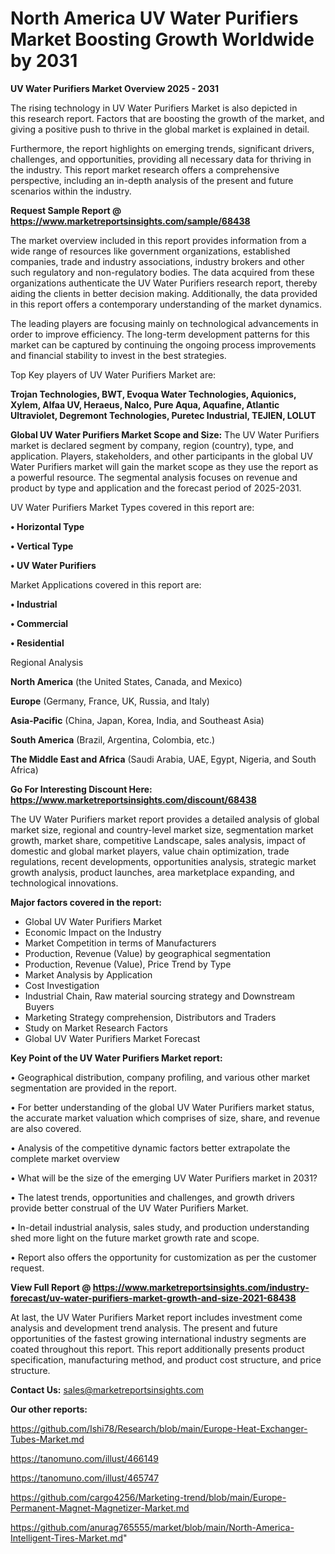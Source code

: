  # North America UV Water Purifiers Market Boosting Growth Worldwide by 2031

<Strong> UV Water Purifiers Market Overview 2025 - 2031</strong>

The rising technology in UV Water Purifiers Market is also depicted in this research report. Factors that are boosting the growth of the market, and giving a positive push to thrive in the global market is explained in detail.

Furthermore, the report highlights on emerging trends, significant drivers, challenges, and opportunities, providing all necessary data for thriving in the industry. This report market research offers a comprehensive perspective, including an in-depth analysis of the present and future scenarios within the industry.

<strong>Request Sample Report @ <a href=https://www.marketreportsinsights.com/sample/68438>https://www.marketreportsinsights.com/sample/68438</a></strong>

The market overview included in this report provides information from a wide range of resources like government organizations, established companies, trade and industry associations, industry brokers and other such regulatory and non-regulatory bodies. The data acquired from these organizations authenticate the UV Water Purifiers research report, thereby aiding the clients in better decision making. Additionally, the data provided in this report offers a contemporary understanding of the market dynamics.

The leading players are focusing mainly on technological advancements in order to improve efficiency. The long-term development patterns for this market can be captured by continuing the ongoing process improvements and financial stability to invest in the best strategies.

Top Key players of UV Water Purifiers Market are:

<strong>Trojan Technologies, BWT, Evoqua Water Technologies, Aquionics, Xylem, Alfaa UV, Heraeus, Nalco, Pure Aqua, Aquafine, Atlantic Ultraviolet, Degremont Technologies, Puretec Industrial, TEJIEN, LOLUT</strong>

<strong><b>Global UV Water Purifiers Market Scope and Size:</b></strong>
The UV Water Purifiers market is declared segment by company, region (country), type, and application. Players, stakeholders, and other participants in the global UV Water Purifiers market will gain the market scope as they use the report as a powerful resource. The segmental analysis focuses on revenue and product by type and application and the forecast period of 2025-2031.

UV Water Purifiers Market Types covered in this report are:

<strong>• Horizontal Type

• Vertical Type

• UV Water Purifiers</strong>

Market Applications covered in this report are:

<strong>• Industrial

• Commercial

• Residential</strong> 

Regional Analysis

<strong>North America</strong> (the United States, Canada, and Mexico)

<strong>Europe</strong> (Germany, France, UK, Russia, and Italy)

<strong>Asia-Pacific</strong> (China, Japan, Korea, India, and Southeast Asia)

<strong>South America</strong> (Brazil, Argentina, Colombia, etc.)

<strong>The Middle East and Africa</strong> (Saudi Arabia, UAE, Egypt, Nigeria, and South Africa)

<strong>Go For Interesting Discount Here: <a href=https://www.marketreportsinsights.com/discount/68438>https://www.marketreportsinsights.com/discount/68438</a></strong>

The UV Water Purifiers market report provides a detailed analysis of global market size, regional and country-level market size, segmentation market growth, market share, competitive Landscape, sales analysis, impact of domestic and global market players, value chain optimization, trade regulations, recent developments, opportunities analysis, strategic market growth analysis, product launches, area marketplace expanding, and technological innovations.

<strong><b>Major factors covered in the report:</b></strong>
<ul>
  <li>Global UV Water Purifiers Market </li>
  <li>Economic Impact on the Industry</li>
  <li>Market Competition in terms of Manufacturers</li>
  <li>Production, Revenue (Value) by geographical segmentation</li>
  <li>Production, Revenue (Value), Price Trend by Type</li>
  <li>Market Analysis by Application</li>
  <li>Cost Investigation</li>
  <li>Industrial Chain, Raw material sourcing strategy and Downstream Buyers</li>
  <li>Marketing Strategy comprehension, Distributors and Traders</li>
  <li>Study on Market Research Factors</li>
  <li>Global UV Water Purifiers Market Forecast</li>
</ul>

<strong><b>Key Point of the UV Water Purifiers Market report:</b></strong>

• Geographical distribution, company profiling, and various other market segmentation are provided in the report.

• For better understanding of the global UV Water Purifiers market status, the accurate market valuation which comprises of size, share, and revenue are also covered.

• Analysis of the competitive dynamic factors better extrapolate the complete market overview

• What will be the size of the emerging UV Water Purifiers market in 2031?

• The latest trends, opportunities and challenges, and growth drivers provide better construal of the UV Water Purifiers Market.

• In-detail industrial analysis, sales study, and production understanding shed more light on the future market growth rate and scope.

• Report also offers the opportunity for customization as per the customer request.

<strong><b>View Full Report @ <a href=https://www.marketreportsinsights.com/industry-forecast/uv-water-purifiers-market-growth-and-size-2021-68438>https://www.marketreportsinsights.com/industry-forecast/uv-water-purifiers-market-growth-and-size-2021-68438</a></b></strong>


At last, the UV Water Purifiers Market report includes investment come analysis and development trend analysis. The present and future opportunities of the fastest growing international industry segments are coated throughout this report. This report additionally presents product specification, manufacturing method, and product cost structure, and price structure.

<strong>Contact Us:</strong>
sales@marketreportsinsights.com

<strong>Our other reports:</strong>

<a href=https://github.com/Ishi78/Research/blob/main/Europe-Heat-Exchanger-Tubes-Market.md>https://github.com/Ishi78/Research/blob/main/Europe-Heat-Exchanger-Tubes-Market.md</a>

<a href=https://tanomuno.com/illust/466149>https://tanomuno.com/illust/466149</a>

<a href=https://tanomuno.com/illust/465747>https://tanomuno.com/illust/465747</a>

<a href=https://github.com/cargo4256/Marketing-trend/blob/main/Europe-Permanent-Magnet-Magnetizer-Market.md>https://github.com/cargo4256/Marketing-trend/blob/main/Europe-Permanent-Magnet-Magnetizer-Market.md</a>

<a href=https://github.com/anurag765555/market/blob/main/North-America-Intelligent-Tires-Market.md>https://github.com/anurag765555/market/blob/main/North-America-Intelligent-Tires-Market.md</a>"
